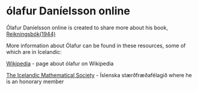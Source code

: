 # ólafur Daníelsson online

Ólafur Daníelsson online is created to share more about his book, [Reikningsbók(1944)](https://www.bokin.is/advanced_search_result.php?keywords=%F3lafur+dan%EDelsson&search_in_description=0)



More information about Ólafur can be found in these resources, some of which are in Icelandic:

[Wikipedia](https://en.wikipedia.org/wiki/%C3%93lafur_Dan%C3%ADelsson) - page about ólafur on Wikipedia

[The Icelandic Mathematical Society](https://www.stae.is/isf/hei%C3%B0ursf%C3%A9lagar) - Íslenska stærðfræðafélagið where he is an honorary member
